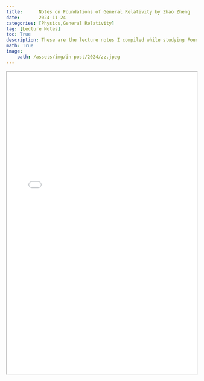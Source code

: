 ```yaml
---
title:      Notes on Foundations of General Relativity by Zhao Zheng
date:       2024-11-24
categories: [Physics,General Relativity]
tag: [Lecture Notes]
toc: True
description: These are the lecture notes I compiled while studying Foundations of General Relativity by Professor Zhao Zheng.
math: True
image: 
    path: /assets/img/in-post/2024/zz.jpeg
---
```


<iframe src="/assets/PDF/zhaozheng.pdf" width="100%" height='800'></iframe>